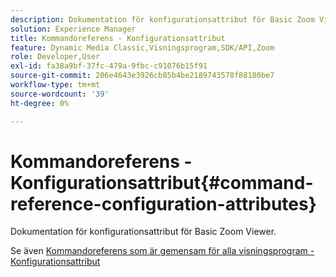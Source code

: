 ```yaml
---
description: Dokumentation för konfigurationsattribut för Basic Zoom Viewer.
solution: Experience Manager
title: Kommandoreferens - Konfigurationsattribut
feature: Dynamic Media Classic,Visningsprogram,SDK/API,Zoom
role: Developer,User
exl-id: fa38a9bf-37fc-479a-9fbc-c91076b15f91
source-git-commit: 206e4643e3926cb85b4be2189743578f88180be7
workflow-type: tm+mt
source-wordcount: '39'
ht-degree: 0%

---
```


# Kommandoreferens - Konfigurationsattribut{#command-reference-configuration-attributes}

Dokumentation för konfigurationsattribut för Basic Zoom Viewer.

<!--<a id="section_F52FF0F139604447A870ABE6E1C03444"></a>-->

Se även [Kommandoreferens som är gemensam för alla visningsprogram - Konfigurationsattribut](../../../r-html5-viewer-20-cmdref-configattrib/r-html5-viewer-20-cmdref-configattrib.md#concept-850e0f2c49b949deb7cfbfd330d329bd)
